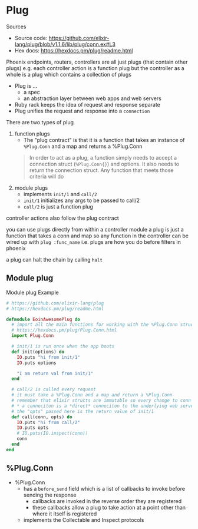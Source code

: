 # Plug

Sources

* Source code: <https://github.com/elixir-lang/plug/blob/v1.1.6/lib/plug/conn.ex#L3>
* Hex docs: <https://hexdocs.pm/plug/readme.html>

Phoenix endpoints, routers, controllers are all just plugs (that contain other plugs) e.g. each controller action is a function plug but the controller as a whole is a plug which contains a collection of plugs

* Plug is ...
    * a spec
    * an abstraction layer between web apps and web servers
* Ruby rack keeps the idea of request and response separate
* Plug unifies the request and response into a `connection`

There are two types of plug

1. function plugs
    * The "plug contract" is that  it is a function that takes an instance of `%Plug.Conn` and a map and returns a %Plug.Conn
    > In order to act as a plug, a function simply needs to accept a connection
    > struct (`%Plug.Conn{}`) and options. It also needs to return the connection
    > struct. Any function that meets those criteria will do
2. module plugs
    * implements `init/1` and `call/2`
    * `init/1` initializes any args to be passed to call/2
    * `call/2` is just a function plug


controller actions also follow the plug contract

you can use plugs directly from within a controller module
a plug is just a function that takes a conn and map so any function in the controller can be wired up with `plug :func_name`
    i.e. plugs are how you do before filters in phoenix

a plug can halt the chain by calling `halt`

## Module plug

Module plug Example

```elixir
# https://github.com/elixir-lang/plug
# https://hexdocs.pm/plug/readme.html

defmodule EoinAwesomePlug do
  # import all the main functions for working with the %Plug.Conn struct
  # https://hexdocs.pm/plug/Plug.Conn.html
  import Plug.Conn

  # init/1 is run once when the app boots
  def init(options) do
    IO.puts "hi from init/1"
    IO.puts options

    "I am return val from init/1"
  end

  # call/2 is called every request
  # it must take a %Plug.Conn and a map and return a %Plug.Conn
  # remember that elixir structs are immutable so every change to conn results in a new copy
  # * a conneciton is a *direct* conneciton to the underlying web server
  # the "opts" passed here is the return value of init/1
  def call(conn, opts) do
    IO.puts "hi from call/2"
    IO.puts opts
    # IO.puts(IO.inspect(conn))
    conn
  end
end
```

## %Plug.Conn

* %Plug.Conn
    * has a `before_send` field which is a list of callbacks to invoke before sending the response
        * callbacks are invoked in the reverse order they are registered
        * these callbacks allow a plug to take action at a point other than where it itself is registered
    * implements the Collectable and Inspect protocols
